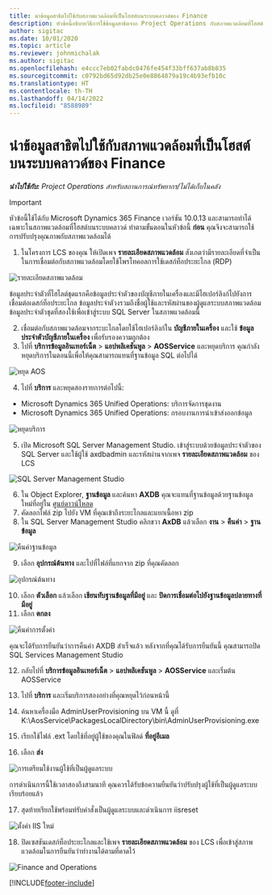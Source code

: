 ```yaml
---
title: นำข้อมูลสาธิตไปใช้กับสภาพแวดล้อมที่เป็นโฮสต์บนระบบคลาวด์ของ Finance
description: หัวข้อนี้อธิบายวิธีการใช้ข้อมูลสาธิตจาก Project Operations กับสภาพแวดล้อมที่โฮสต์บระบบคลาวด์ของ Dynamics 365 Finance
author: sigitac
ms.date: 10/01/2020
ms.topic: article
ms.reviewer: johnmichalak
ms.author: sigitac
ms.openlocfilehash: e4ccc7eb02fabdc0476fe454f33bff637ab8b835
ms.sourcegitcommit: c0792bd65d92db25e0e8864879a19c4b93efb10c
ms.translationtype: HT
ms.contentlocale: th-TH
ms.lasthandoff: 04/14/2022
ms.locfileid: "8588989"
---
```

# <a name="apply-demo-data-to-a-finance-cloud-hosted-environment"></a>นำข้อมูลสาธิตไปใช้กับสภาพแวดล้อมที่เป็นโฮสต์บนระบบคลาวด์ของ Finance

_**นำไปใช้กับ:** Project Operations สำหรับสถานการณ์ทรัพยากร/ไม่ได้เก็บในคลัง_

> [!IMPORTANT]
> หัวข้อนี้ใช้ได้กับ Microsoft Dynamics 365 Finance เวอร์ชัน 10.0.13 และสามารถทำได้เฉพาะในสภาพแวดล้อมที่โฮสต์บนระบบคลาวด์ ทำตามขั้นตอนในหัวข้อนี้ **ก่อน** คุณจึงจะสามารถใช้การปรับปรุงคุณภาพกับสภาพแวดล้อมได้

1. ในโครงการ LCS ของคุณ ให้เปิดเพจ **รายละเอียดสภาพแวดล้อม** สังเกตว่ามีรายละเอียดที่จำเป็นในการเชื่อมต่อกับสภาพแวดล้อมโดยใช้โพรโทคอลการใช้เดสก์ท็อประยะไกล (RDP)

![รายละเอียดสภาพแวดล้อม](./media/1EnvironmentDetails.png)

ข้อมูลประจำตัวที่ไฮไลต์ชุดแรกคือข้อมูลประจำตัวของบัญชีภายในเครื่องและมีไฮเปอร์ลิงก์ไปยังการเชื่อมต่อเดสก์ท็อประยะไกล ข้อมูลประจำตัวงรวมถึงชื่อผู้ใช้และรหัสผ่านของผู้ดูแลระบบสภาพแวดล้อม ข้อมูลประจำตัวชุดที่สองใช้เพื่อเข้าสู่ระบบ SQL Server ในสภาพแวดล้อมนี้

2. เชื่อมต่อกับสภาพแวดล้อมจากระบะไกลโดยใช้ไฮเปอร์ลิงก์ใน **บัญชีภายในเครื่อง** และใช้ **ข้อมูลประจำตัวบัญชีภายในเครื่อง** เพื่อรับรองความถูกต้อง
3. ไปที่ **บริการข้อมูลอินเทอร์เน็ต** > **แอปพลิเคชันพูล** > **AOSService** และหยุดบริการ คุณกำลังหยุดบริการในตอนนี้เพื่อให้คุณสามารถแทนที่ฐานข้อมูล SQL ต่อไปได้

![หยุด AOS](./media/2StopAOS.png)

4. ไปที่ **บริการ** และหยุดสองรายการต่อไปนี้:

- Microsoft Dynamics 365 Unified Operations: บริการจัดการชุดงาน
- Microsoft Dynamics 365 Unified Operations: กรอบงานการนำเข้าส่งออกข้อมูล

![หยุดบริการ](./media/3StopServices.png)

5. เปิด Microsoft SQL Server Management Studio. เข้าสู่ระบบด้วยข้อมูลประจำตัวของ SQL Server และใช้ผู้ใช้ axdbadmin และรหัสผ่านจากเพจ **รายละเอียดสภาพแวดล้อม** ของ LCS

![SQL Server Management Studio](./media/4SSMS.png)

6. ใน Object Explorer, **ฐานข้อมูล** และค้นหา **AXDB** คุณจะแทนที่ฐานข้อมูลด้วยฐานข้อมูลใหม่ที่อยู่ใน [ศูนย์ดาวน์โหลด](https://download.microsoft.com/download/1/a/3/1a314bd2-b082-4a87-abdc-1ba26c92b63d/ProjOpsDemoDataFOGARelease.zip) 
7. คัดลอกไฟล์ zip ไปยัง VM ที่คุณเข้าถึงระยะไกลและแยกเนื้อหา zip
8. ใน SQL Server Management Studio คลิกขวา **AxDB** แล้วเลือก **งาน** > **คืนค่า** > **ฐานข้อมูล**

![คืนค่าฐานข้อมูล](./media/5RestoreDatabase.png)

9. เลือก **อุปกรณ์ต้นทาง** และไปที่ไฟล์ที่แยกจาก zip ที่คุณคัดลอก

![อุปกรณ์ต้นทาง](./media/6SourceDevice.png)

10. เลือก **ตัวเลือก** แล้วเลือก **เขียนทับฐานข้อมูลที่มีอยู่** และ **ปิดการเชื่อมต่อไปยังฐานข้อมูลปลายทางที่มีอยู่** 
11. เลือก **ตกลง**

![คืนค่าการตั้งค่า](./media/7RestoreSetting.png)

คุณจะได้รับการยืนยันว่าการคืนค่า AXDB สำเร็จแล้ว หลังจากที่คุณได้รับการยืนยันนี้ คุณสามารถปิด SQL Services Management Studio

12. กลับไปที่ **บริการข้อมูลอินเทอร์เน็ต** > **แอปพลิเคชันพูล** > **AOSService** และเริ่มต้น AOSService
13. ไปที่ **บริการ** และเริ่มบริการสองอย่างที่คุณหยุดไว้ก่อนหน้านี้

14. ค้นหาเครื่องมือ AdminUserProvisioning บน VM นี้ ดูที่ K:\AosService\PackagesLocalDirectory\bin\AdminUserProvisioning.exe
15. เรียกใช้ไฟล์ .ext โดยใช้ที่อยู่ผู้ใช้ของคุณในฟิลด์ **ที่อยู่อีเมล** 
16. เลือก **ส่ง**

![การเตรียมใช้งานผู้ใช้ที่เป็นผู้ดูแลระบบ](./media/8AdminUserProvisioning.png)

การดำเนินการนี้ใช้เวลาสองถึงสามนาที คุณควรได้รับข้อความยืนยันว่าปรับปรุงผู้ใช้ที่เป็นผู้ดูแลระบบเรียบร้อยแล้ว

17. สุดท้ายเรียกใช้พร้อมท์รับคำสั่งเป็นผู้ดูแลระบบและดำเนินการ iisreset

![ตั้งค่า IIS ใหม่](./media/9IISReset.png)

18. ปิดเซสชันเดสก์ท็อประยะไกลและใช้เพจ **รายละเอียดสภาพแวดล้อม** ของ LCS เพื่อเข้าสู่สภาพแวดล้อมในการยืนยันว่าทำงานได้ตามที่คาดไว้

![Finance and Operations](./media/10FinanceAndOperations.png)


[!INCLUDE[footer-include](../includes/footer-banner.md)]